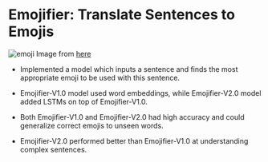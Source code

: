 
# Emojifier: Translate Sentences to Emojis

![emoji](http://stmedia.startribune.com/images/4EMOJI111417.jpg)
Image from [here](http://www.startribune.com/is-an-emoji-worth-a-thousand-words/457255183/)

- Implemented a model which inputs a sentence and finds the most appropriate emoji to be used with this sentence.

- Emojifier-V1.0 model used word embeddings, while Emojifier-V2.0 model added LSTMs on top of Emojifier-V1.0.  

- Both Emojifier-V1.0 and Emojifier-V2.0 had high accuracy and could generalize correct emojis to unseen words. 

- Emojifier-V2.0 performed better than Emojifier-V1.0 at understanding complex sentences. 
